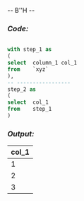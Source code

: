-- B''H --



### *Code:*

```SQL

with step_1 as
(
select  column_1 col_1
from    `xyz`
),
-- -----------------
step_2 as
(
select  col_1   
from    step_1
)

```

### *Output:*

|col_1|
|---|
| 1 |
| 2 |
| 3 |